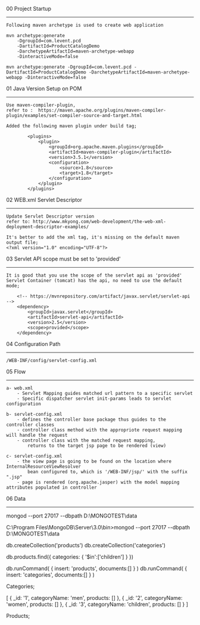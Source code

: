 00 Project Startup
******************
	Following maven archetype is used to create web application

	mvn archetype:generate
		-DgroupId=com.levent.pcd
		-DartifactId=ProductCatalogDemo
		-DarchetypeArtifactId=maven-archetype-webapp
		-DinteractiveMode=false
		
	mvn archetype:generate -DgroupId=com.levent.pcd -DartifactId=ProductCatalogDemo -DarchetypeArtifactId=maven-archetype-webapp -DinteractiveMode=false

01 Java Version Setup on POM
****************************

	Use maven-compiler-plugin, 
	refer to : 	https://maven.apache.org/plugins/maven-compiler-plugin/examples/set-compiler-source-and-target.html
	
	Added the following maven plugin under build tag;
	
			<plugins>
				<plugin>
					<groupId>org.apache.maven.plugins</groupId>
					<artifactId>maven-compiler-plugin</artifactId>
					<version>3.5.1</version>
					<configuration>
						<source>1.8</source>
						<target>1.8</target>
					</configuration>
				</plugin>
			</plugins>

02 WEB.xml Servlet Descriptor
*****************************
	Update Servlet Descriptor version
	refer to: http://www.mkyong.com/web-development/the-web-xml-deployment-descriptor-examples/
	
	It's better to add the xml tag, it's missing on the default maven output file;
	<?xml version="1.0" encoding="UTF-8"?>
	
03 Servlet API scope must be set to 'provided'
**********************************************
	It is good that you use the scope of the servlet api as 'provided'
	Servlet Container (tomcat) has the api, no need to use the default mode;
	
		<!-- https://mvnrepository.com/artifact/javax.servlet/servlet-api -->
		<dependency>
		    <groupId>javax.servlet</groupId>
		    <artifactId>servlet-api</artifactId>
		    <version>2.5</version>
		    <scope>provided</scope>
		</dependency>
		
04 Configuration Path
*********************
	/WEB-INF/config/servlet-config.xml
	
05 Flow
*******
	a- web.xml
		- Servlet Mapping guides matched url pattern to a specific servlet
		- Specific dispatcher servlet init-params leads to servlet configuration
		
	b- servlet-config.xml
		- defines the controller base package thus guides to the controller classes
		- controller class method with the appropriote request mapping will handle the request
		- controller class with the matched request mapping, 
			returns to the target jsp page to be rendered (view)
	
	c- servlet-config.xml
		- the view page is going to be found on the location where InternalResourceViewResolver
			bean configured to, which is '/WEB-INF/jsp/' with the suffix ".jsp" 
		- page is rendered (org.apache.jasper) with the model mapping attributes populated in controller
		
06 Data
*******
mongod --port 27017 --dbpath D:\MONGOTEST\data

C:\Program Files\MongoDB\Server\3.0\bin>mongod --port 27017 --dbpath D:\MONGOTEST\data

db.createCollection('products')
db.createCollection('categories')

db.products.find({ categories: { '$in':['children'] } })

db.runCommand( { insert: 'products', documents:[] } )
db.runCommand( { insert: 'categories', documents:[] } )

Categories;

[
{
	_id: '1',
	categoryName: 'men',
	products: []
},
{
	_id: '2',
	categoryName: 'women',
	products: []
},
{
	_id: '3',
	categoryName: 'children',
	products: []
}
]

Products;


